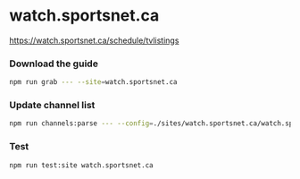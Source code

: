 # watch.sportsnet.ca

https://watch.sportsnet.ca/schedule/tvlistings

### Download the guide

```sh
npm run grab --- --site=watch.sportsnet.ca
```

### Update channel list

```sh
npm run channels:parse --- --config=./sites/watch.sportsnet.ca/watch.sportsnet.ca.config.js --output=./sites/watch.sportsnet.ca/watch.sportsnet.ca.channels.xml
```

### Test

```sh
npm run test:site watch.sportsnet.ca
```
